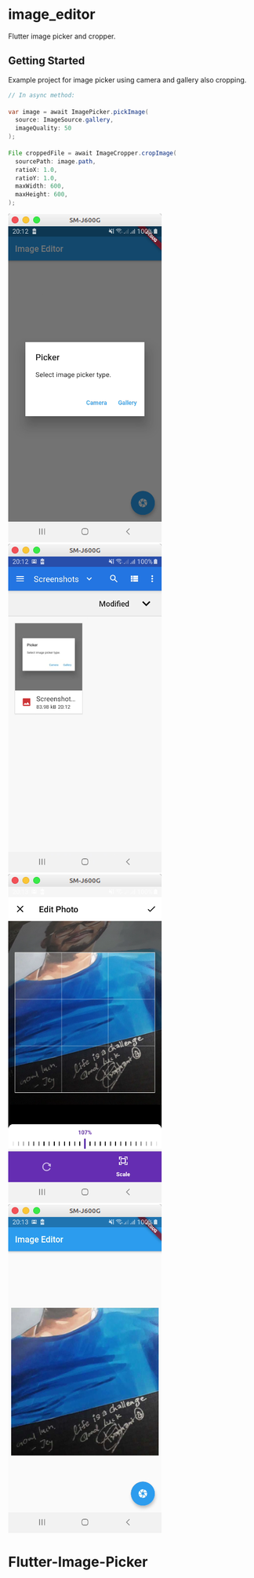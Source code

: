 # image_editor

Flutter image picker and cropper.

## Getting Started

Example project for image picker using camera and gallery also cropping.

```java
// In async method: 

var image = await ImagePicker.pickImage(
  source: ImageSource.gallery,
  imageQuality: 50
);

File croppedFile = await ImageCropper.cropImage(
  sourcePath: image.path,
  ratioX: 1.0,
  ratioY: 1.0,
  maxWidth: 600,
  maxHeight: 600,
);
```

![](https://raw.githubusercontent.com/aslamanver/flutter-image-picker-cropper/master/screenshots/1.png)
![](https://raw.githubusercontent.com/aslamanver/flutter-image-picker-cropper/master/screenshots/2.png)
![](https://raw.githubusercontent.com/aslamanver/flutter-image-picker-cropper/master/screenshots/3.png)
![](https://raw.githubusercontent.com/aslamanver/flutter-image-picker-cropper/master/screenshots/4.png)
# Flutter-Image-Picker
